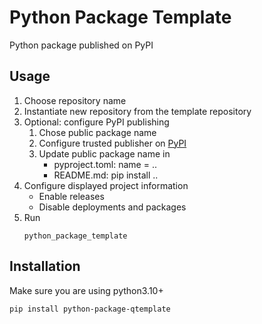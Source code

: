 # Python Package Template
Python package published on PyPI

## Usage
1) Choose repository name
2) Instantiate new repository from the template repository
3) Optional: configure PyPI publishing
   1) Chose public package name
   2) Configure trusted publisher on [PyPI](https://pypi.org/manage/account/publishing/)
   3) Update public package name in
      * pyproject.toml: name = ..
      * README.md: pip install ..
4) Configure displayed project information
   * Enable releases
   * Disable deployments and packages
5) Run
     ```shell
     python_package_template
     ```
## Installation

Make sure you are using python3.10+

```shell
pip install python-package-qtemplate
```
